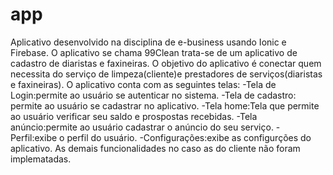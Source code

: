 # app
Aplicativo desenvolvido na disciplina de e-business usando Ionic e Firebase.
O aplicativo se chama 99Clean trata-se de um aplicativo de cadastro de diaristas e faxineiras. 
O objetivo do aplicativo é conectar quem necessita do serviço de limpeza(cliente)e prestadores de serviços(diaristas e faxineiras).
O aplicativo conta com as seguintes telas:
-Tela de Login:permite ao usuário se autenticar no sistema.
-Tela de cadastro: permite ao usuário se cadastrar no aplicativo.
-Tela home:Tela que  permite ao usuário verificar seu saldo e prospostas recebidas.
-Tela anúncio:permite ao usuário  cadastrar o anúncio do seu serviço.
-Perfil:exibe o perfil do usuário.
-Configurações:exibe as configurções do aplicativo.
As demais funcionalidades no caso as do cliente não foram implematadas.



